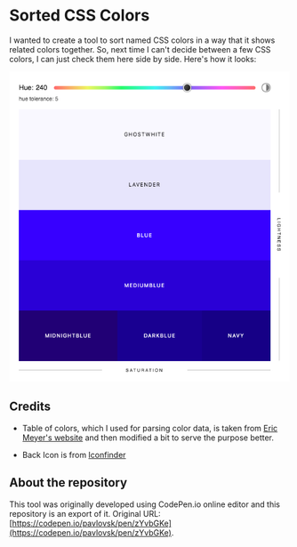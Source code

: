# Sorted CSS Colors

I wanted to create a tool to sort named CSS colors in a way that it shows related colors together. So, next time I can't decide between a few CSS colors, I can just check them here side by side. Here's how it looks:

![Screenshot](screenshot.png)

## Credits

- Table of colors, which I used for parsing color data, is taken from [Eric Meyer's website](https://meyerweb.com/eric/css/colors/) and then modified a bit to serve the purpose better.

- Back Icon is from [Iconfinder](https://www.iconfinder.com/icons/326518/arrow_back_icon)

## About the repository

This tool was originally developed using CodePen.io online editor and this repository is an export of it. Original URL: [https://codepen.io/pavlovsk/pen/zYvbGKe](https://codepen.io/pavlovsk/pen/zYvbGKe).
